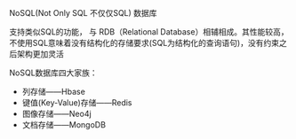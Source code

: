 NoSQL(Not Only SQL 不仅仅SQL) 数据库

⽀持类似SQL的功能， 与 RDB（Relational Database）相辅相成。其性能较⾼，不使⽤SQL意味着没有结构化的存储要求(SQL为结构化的查询语句)，没有约束之后架构更加灵活

NoSQL数据库四大家族：

- 列存储——Hbase
- 键值(Key-Value)存储——Redis
- 图像存储——Neo4j
- 文档存储——MongoDB

